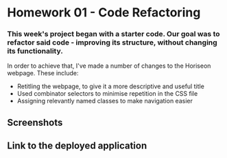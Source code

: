 # Homework 01 - Code Refactoring

### This week's project began with a starter code. Our goal was to refactor said code - improving its structure, without changing its functionality.

In order to achieve that, I've made a number of changes to the Horiseon webpage. These include:

- Retitling the webpage, to give it a more descriptive and useful title
- Used combinator selectors to minimise repetition in the CSS file
- Assigning relevantly named classes to make navigation easier

## Screenshots

## Link to the deployed application
